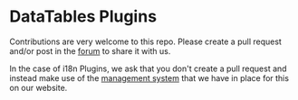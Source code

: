 DataTables Plugins
==================

Contributions are very welcome to this repo. Please create a pull request and/or post in the [forum](https://datatables.net/forums) to share it with us.

In the case of i18n Plugins, we ask that you don't create a pull request and instead make use of the [management system](https://datatables.net/plug-ins/i18n/) that we have in place for this on our website.
